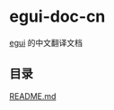 # egui-doc-cn

[egui](https://github.com/emilk/egui) 的中文翻译文档

## 目录

[README.md](https://github.com/Re-Ch-Love/egui-doc-cn/blob/main/README.md)
